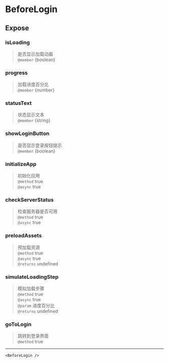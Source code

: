 # BeforeLogin

## Expose

### isLoading

> 是否显示加载动画 <br/>`@member` {boolean}

### progress

> 加载进度百分比 <br/>`@member` {number}

### statusText

> 状态显示文本 <br/>`@member` {string}

### showLoginButton

> 是否显示登录按钮提示 <br/>`@member` {boolean}

### initializeApp

> 初始化应用 <br/>`@method` true<br/>`@async` true

### checkServerStatus

> 检查服务器是否可用 <br/>`@method` true<br/>`@async` true

### preloadAssets

> 预加载资源 <br/>`@method` true<br/>`@async` true<br/>`@returns` undefined

### simulateLoadingStep

> 模拟加载步骤 <br/>`@method` true<br/>`@async` true<br/>`@param` 进度百分比<br/>`@returns` undefined

### goToLogin

> 跳转到登录界面 <br/>`@method` true

---

```vue live
<BeforeLogin />
```
